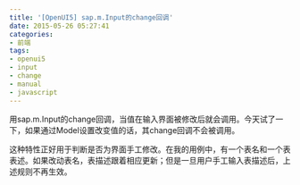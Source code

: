 ```yaml
---
title: '[OpenUI5] sap.m.Input的change回调'
date: 2015-05-26 05:27:41
categories: 
- 前端
tags: 
- openui5
- input
- change
- manual
- javascript
---
```

用sap.m.Input的change回调，当值在输入界面被修改后就会调用。今天试了一下，如果通过Model设置改变值的话，其change回调不会被调用。

这种特性正好用于判断是否为界面手工修改。在我的用例中，有一个表名和一个表表述。如果改动表名，表描述跟着相应更新；但是一旦用户手工输入表描述后，上述规则不再生效。
